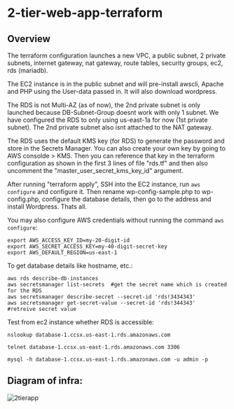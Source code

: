 # 2-tier-web-app-terraform

## Overview

The terraform configuration launches a new VPC, a public subnet, 2 private subnets, internet gateway, nat gateway, route tables, security groups, ec2, rds (mariadb).

The EC2 instance is in the public subnet and will pre-install awscli, Apache and PHP using the User-data passed in. It will also download wordpress.

The RDS is not Multi-AZ (as of now), the 2nd private subnet is only launched because DB-Subnet-Group doesnt work with only 1 subnet. We have configured the RDS to only using us-east-1a for now (1st private subnet). The 2nd private subnet also isnt attached to the NAT gateway.

The RDS uses the default KMS key (for RDS) to generate the password and store in the Secrets Manager. You can also create your own key by going to AWS consolde > KMS. Then you can reference that key in the terraform configuration as shown in the first 3 lines of file "rds.tf" and then also uncomment the "master_user_secret_kms_key_id" argument.

After running "terraform apply", SSH into the EC2 instance, run `aws configure` and configure it. Then rename wp-config-sample.php to wp-config.php, configure the database details, then go to the address and install Wordpress. Thats all.

You may also configure AWS credentials without running the command `aws configure`:
```
export AWS_ACCESS_KEY_ID=my-20-digit-id
export AWS_SECRET_ACCESS_KEY=my-40-digit-secret-key
export AWS_DEFAULT_REGION=us-east-1
```

To get database details like hostname, etc.:
```
aws rds describe-db-instances  
aws secretsmanager list-secrets  #get the secret name which is created for the RDS
aws secretsmanager describe-secret --secret-id 'rds!3434343'
aws secretsmanager get-secret-value --secret-id 'rds!344343'   #retreive secret value
```

Test from ec2 instance whether RDS is accessible:

`nslookup database-1.ccsx.us-east-1.rds.amazonaws.com`

`telnet database-1.ccsx.us-east-1.rds.amazonaws.com 3306`

`mysql -h database-1.ccsx.us-east-1.rds.amazonaws.com -u admin -p`

## Diagram of infra:
![2tierapp](https://github.com/user-attachments/assets/d355400f-4abe-40b4-bef8-aff2a2bb53f3)



